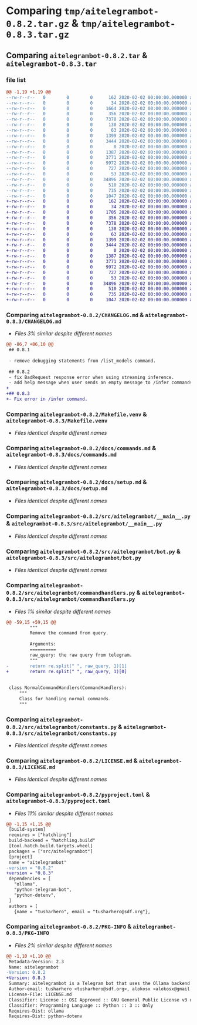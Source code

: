 # Comparing `tmp/aitelegrambot-0.8.2.tar.gz` & `tmp/aitelegrambot-0.8.3.tar.gz`

## Comparing `aitelegrambot-0.8.2.tar` & `aitelegrambot-0.8.3.tar`

### file list

```diff
@@ -1,19 +1,19 @@
--rw-r--r--   0        0        0      162 2020-02-02 00:00:00.000000 aitelegrambot-0.8.2/.env.example
--rw-r--r--   0        0        0       34 2020-02-02 00:00:00.000000 aitelegrambot-0.8.2/.envrc
--rw-r--r--   0        0        0     1664 2020-02-02 00:00:00.000000 aitelegrambot-0.8.2/CHANGELOG.md
--rw-r--r--   0        0        0      356 2020-02-02 00:00:00.000000 aitelegrambot-0.8.2/Makefile
--rw-r--r--   0        0        0     7378 2020-02-02 00:00:00.000000 aitelegrambot-0.8.2/Makefile.venv
--rw-r--r--   0        0        0      130 2020-02-02 00:00:00.000000 aitelegrambot-0.8.2/manifest.scm
--rw-r--r--   0        0        0       63 2020-02-02 00:00:00.000000 aitelegrambot-0.8.2/docs/README.md
--rw-r--r--   0        0        0     1399 2020-02-02 00:00:00.000000 aitelegrambot-0.8.2/docs/commands.md
--rw-r--r--   0        0        0     3444 2020-02-02 00:00:00.000000 aitelegrambot-0.8.2/docs/setup.md
--rw-r--r--   0        0        0        0 2020-02-02 00:00:00.000000 aitelegrambot-0.8.2/src/aitelegrambot/__init__.py
--rw-r--r--   0        0        0     1387 2020-02-02 00:00:00.000000 aitelegrambot-0.8.2/src/aitelegrambot/__main__.py
--rw-r--r--   0        0        0     3771 2020-02-02 00:00:00.000000 aitelegrambot-0.8.2/src/aitelegrambot/bot.py
--rw-r--r--   0        0        0     9972 2020-02-02 00:00:00.000000 aitelegrambot-0.8.2/src/aitelegrambot/commandhandlers.py
--rw-r--r--   0        0        0      727 2020-02-02 00:00:00.000000 aitelegrambot-0.8.2/src/aitelegrambot/constants.py
--rw-r--r--   0        0        0       53 2020-02-02 00:00:00.000000 aitelegrambot-0.8.2/.gitignore
--rw-r--r--   0        0        0    34896 2020-02-02 00:00:00.000000 aitelegrambot-0.8.2/LICENSE.md
--rw-r--r--   0        0        0      510 2020-02-02 00:00:00.000000 aitelegrambot-0.8.2/README.md
--rw-r--r--   0        0        0      735 2020-02-02 00:00:00.000000 aitelegrambot-0.8.2/pyproject.toml
--rw-r--r--   0        0        0     1047 2020-02-02 00:00:00.000000 aitelegrambot-0.8.2/PKG-INFO
+-rw-r--r--   0        0        0      162 2020-02-02 00:00:00.000000 aitelegrambot-0.8.3/.env.example
+-rw-r--r--   0        0        0       34 2020-02-02 00:00:00.000000 aitelegrambot-0.8.3/.envrc
+-rw-r--r--   0        0        0     1705 2020-02-02 00:00:00.000000 aitelegrambot-0.8.3/CHANGELOG.md
+-rw-r--r--   0        0        0      356 2020-02-02 00:00:00.000000 aitelegrambot-0.8.3/Makefile
+-rw-r--r--   0        0        0     7378 2020-02-02 00:00:00.000000 aitelegrambot-0.8.3/Makefile.venv
+-rw-r--r--   0        0        0      130 2020-02-02 00:00:00.000000 aitelegrambot-0.8.3/manifest.scm
+-rw-r--r--   0        0        0       63 2020-02-02 00:00:00.000000 aitelegrambot-0.8.3/docs/README.md
+-rw-r--r--   0        0        0     1399 2020-02-02 00:00:00.000000 aitelegrambot-0.8.3/docs/commands.md
+-rw-r--r--   0        0        0     3444 2020-02-02 00:00:00.000000 aitelegrambot-0.8.3/docs/setup.md
+-rw-r--r--   0        0        0        0 2020-02-02 00:00:00.000000 aitelegrambot-0.8.3/src/aitelegrambot/__init__.py
+-rw-r--r--   0        0        0     1387 2020-02-02 00:00:00.000000 aitelegrambot-0.8.3/src/aitelegrambot/__main__.py
+-rw-r--r--   0        0        0     3771 2020-02-02 00:00:00.000000 aitelegrambot-0.8.3/src/aitelegrambot/bot.py
+-rw-r--r--   0        0        0     9972 2020-02-02 00:00:00.000000 aitelegrambot-0.8.3/src/aitelegrambot/commandhandlers.py
+-rw-r--r--   0        0        0      727 2020-02-02 00:00:00.000000 aitelegrambot-0.8.3/src/aitelegrambot/constants.py
+-rw-r--r--   0        0        0       53 2020-02-02 00:00:00.000000 aitelegrambot-0.8.3/.gitignore
+-rw-r--r--   0        0        0    34896 2020-02-02 00:00:00.000000 aitelegrambot-0.8.3/LICENSE.md
+-rw-r--r--   0        0        0      510 2020-02-02 00:00:00.000000 aitelegrambot-0.8.3/README.md
+-rw-r--r--   0        0        0      735 2020-02-02 00:00:00.000000 aitelegrambot-0.8.3/pyproject.toml
+-rw-r--r--   0        0        0     1047 2020-02-02 00:00:00.000000 aitelegrambot-0.8.3/PKG-INFO
```

### Comparing `aitelegrambot-0.8.2/CHANGELOG.md` & `aitelegrambot-0.8.3/CHANGELOG.md`

 * *Files 3% similar despite different names*

```diff
@@ -86,7 +86,10 @@
 ## 0.8.1
 
 - remove debugging statements from /list_models command.
 
 ## 0.8.2
 - fix BadRequest response error when using streaming inference.
 - add help message when user sends an empty message to /infer commands.
+
+## 0.8.3
+- Fix error in /infer command.
```

### Comparing `aitelegrambot-0.8.2/Makefile.venv` & `aitelegrambot-0.8.3/Makefile.venv`

 * *Files identical despite different names*

### Comparing `aitelegrambot-0.8.2/docs/commands.md` & `aitelegrambot-0.8.3/docs/commands.md`

 * *Files identical despite different names*

### Comparing `aitelegrambot-0.8.2/docs/setup.md` & `aitelegrambot-0.8.3/docs/setup.md`

 * *Files identical despite different names*

### Comparing `aitelegrambot-0.8.2/src/aitelegrambot/__main__.py` & `aitelegrambot-0.8.3/src/aitelegrambot/__main__.py`

 * *Files identical despite different names*

### Comparing `aitelegrambot-0.8.2/src/aitelegrambot/bot.py` & `aitelegrambot-0.8.3/src/aitelegrambot/bot.py`

 * *Files identical despite different names*

### Comparing `aitelegrambot-0.8.2/src/aitelegrambot/commandhandlers.py` & `aitelegrambot-0.8.3/src/aitelegrambot/commandhandlers.py`

 * *Files 1% similar despite different names*

```diff
@@ -59,15 +59,15 @@
         """
         Remove the command from query.
 
         Arguments:
         ==========
         raw_query: the raw query from telegram.
         """
-        return re.split(" ", raw_query, 1)[1]
+        return re.split(" ", raw_query, 1)[0]
 
 
 class NormalCommandHandlers(CommandHandlers):
     """
     Class for handling normal commands.
     """
```

### Comparing `aitelegrambot-0.8.2/src/aitelegrambot/constants.py` & `aitelegrambot-0.8.3/src/aitelegrambot/constants.py`

 * *Files identical despite different names*

### Comparing `aitelegrambot-0.8.2/LICENSE.md` & `aitelegrambot-0.8.3/LICENSE.md`

 * *Files identical despite different names*

### Comparing `aitelegrambot-0.8.2/pyproject.toml` & `aitelegrambot-0.8.3/pyproject.toml`

 * *Files 11% similar despite different names*

```diff
@@ -1,15 +1,15 @@
 [build-system]
 requires = ["hatchling"]
 build-backend = "hatchling.build"
 [tool.hatch.build.targets.wheel]
 packages = ["src/aitelegrambot"]
 [project]
 name = "aitelegrambot"
-version = "0.8.2"
+version = "0.8.3"
 dependencies = [
   "ollama",
   "python-telegram-bot",
   "python-dotenv",
 ]
 authors = [
   {name = "tusharhero", email = "tusharhero@sdf.org"},
```

### Comparing `aitelegrambot-0.8.2/PKG-INFO` & `aitelegrambot-0.8.3/PKG-INFO`

 * *Files 2% similar despite different names*

```diff
@@ -1,10 +1,10 @@
 Metadata-Version: 2.3
 Name: aitelegrambot
-Version: 0.8.2
+Version: 0.8.3
 Summary: aitelegrambot is a Telegram bot that uses the Ollama backend to run the LLM rationalAI (by default).
 Author-email: tusharhero <tusharhero@sdf.org>, alokosx <alokosx@gmail.com>
 License-File: LICENSE.md
 Classifier: License :: OSI Approved :: GNU General Public License v3 or later (GPLv3+)
 Classifier: Programming Language :: Python :: 3 :: Only
 Requires-Dist: ollama
 Requires-Dist: python-dotenv
```

